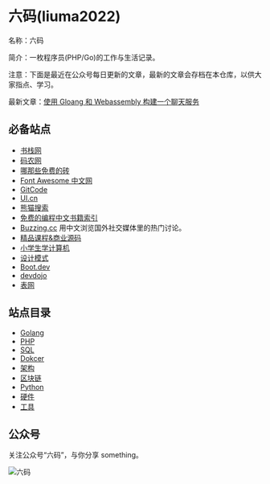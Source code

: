 # 六码(liuma2022)
名称：六码

简介：一枚程序员(PHP/Go)的工作与生活记录。

注意：下面是最近在公众号每日更新的文章，最新的文章会存档在本仓库，以供大家指点、学习。

最新文章：[使用 Gloang 和 Webassembly 构建一个聊天服务](./docs/golang/build-a-chat-service-using-goLang-and-WebAssembly/part-1.md)

## 必备站点

- [书栈网](https://www.bookstack.cn/)
- [码农网](https://www.codercto.com/)
- [哪那些免费的砖](https://www.thosefree.com/)
- [Font Awesome 中文网](http://www.fontawesome.com.cn/)
- [GitCode](https://gitcode.net/explore)
- [UI.cn](https://www.ui.cn/)
- [熊猫搜索](https://xmsoushu.com/)
- [免费的编程中文书籍索引](https://github.com/justjavac/free-programming-books-zh_CN)
- [Buzzing.cc](https://www.buzzing.cc/) 用中文浏览国外社交媒体里的热门讨论。 
- [精品课程&商业源码](https://www.rurucode.com/)
- [小学生学计算机](https://studio.code.org/courses?lang=zh-CN)
- [设计模式](https://www.patterns.dev/)
- [Boot.dev](https://boot.dev/)
- [devdojo](https://devdojo.com/)
- [表网](http://www.systables.com/index.html)

## 站点目录
- [Golang](./docs/golang/README.md)
- [PHP](./docs/php/README.md)
- [SQL](./docs/sql/README.md)
- [Dokcer](./docs/docker/README.md)
- [架构](./docs/architect/)
- [区块链](./docs/blockchain/README.md)
- [Python](./docs/python/README.md)
- [硬件](./docs/hardware/README.md)
- [工具](./docs/tools/README.md)

## 公众号
关注公众号“六码”，与你分享 something。

![六码](./images/liuma2022.jpg)
